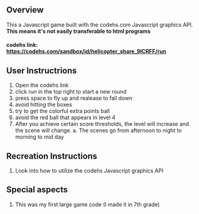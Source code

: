 ## Overview
This a Javascript game built with the codehs.com Javascript graphics API. **This means it's not easily transferable to html programs**

#### codehs link: https://codehs.com/sandbox/id/helicopter_share_9lCRFF/run

## User Instructrions
1. Open the codehs link
2. click run in the top right to start a new round
3. press space to fly up and realease to fall down
4. avoid hitting the boxes
5. try to get the colorful extra points ball
6. avoid the red ball that appears in level 4
7. After you achieve certain score thresholds, the level will increase and the scene will change.
  a. The scenes go from afternoon to night to morning to mid day

## Recreation Instructions
1. Look into how to utilize the codehs Javascript graphics API

## Special aspects
1. This was my first large game code (I made it in 7th grade)
